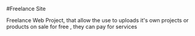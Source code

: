 #Freelance Site

<p>
Freelance Web Project, that allow the use to uploads it's own projects or products 
on sale for free , they can  pay for services
</p>